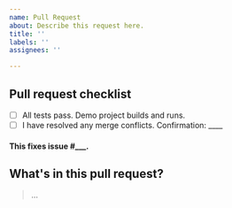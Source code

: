 ```yaml
---
name: Pull Request
about: Describe this request here.
title: ''
labels: ''
assignees: ''

---
```


## Pull request checklist

- [ ] All tests pass. Demo project builds and runs.
- [ ] I have resolved any merge conflicts. Confirmation: ____

#### This fixes issue #___.

## What's in this pull request?

>...
